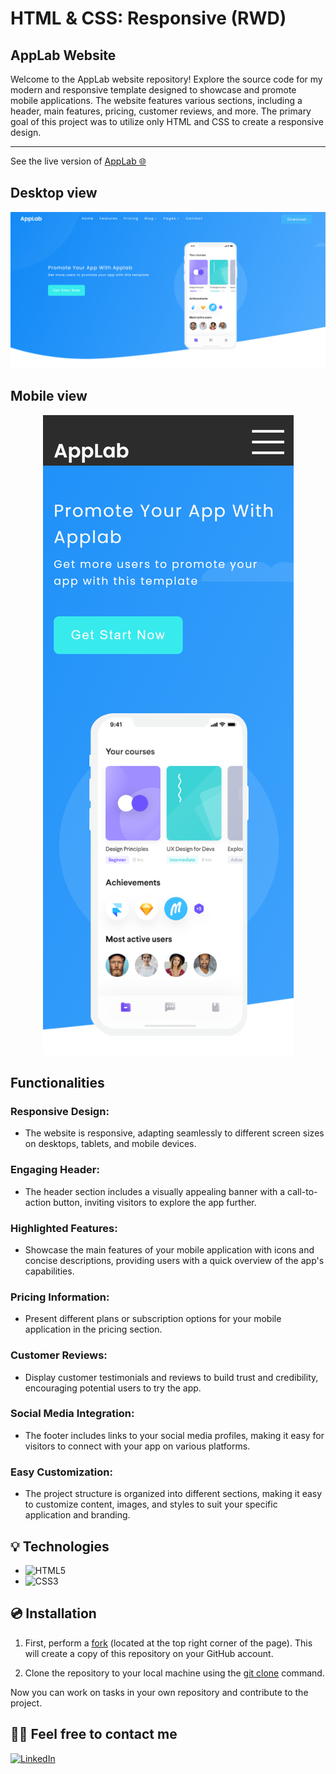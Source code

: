 # HTML & CSS: Responsive (RWD)
## AppLab Website

Welcome to the AppLab website repository! Explore the source code for my modern and responsive template designed to showcase and promote mobile applications. The website features various sections, including a header, main features, pricing, customer reviews, and more. The primary goal of this project was to utilize only HTML and CSS to create a responsive design.

---


See the live version of [AppLab 🌐](https://maciejnecka.github.io/AppLab-RWD/)
## Desktop view
<div align="center">
  <img src="./assets/AppLab-Desktop.png" alt="AppLab Desktop view">
</div>

## Mobile view
<div align="center">
  <img src="./assets/AppLab-Mobile.png" alt="AppLab Mobile view">
</div>


## Functionalities

### Responsive Design:

- The website is responsive, adapting seamlessly to different screen sizes on desktops, tablets, and mobile devices.

### Engaging Header:

- The header section includes a visually appealing banner with a call-to-action button, inviting visitors to explore the app further.

### Highlighted Features:

- Showcase the main features of your mobile application with icons and concise descriptions, providing users with a quick overview of the app's capabilities.

### Pricing Information:

- Present different plans or subscription options for your mobile application in the pricing section.

### Customer Reviews:

- Display customer testimonials and reviews to build trust and credibility, encouraging potential users to try the app.

### Social Media Integration:

- The footer includes links to your social media profiles, making it easy for visitors to connect with your app on various platforms.

### Easy Customization:

- The project structure is organized into different sections, making it easy to customize content, images, and styles to suit your specific application and branding.

## 💡 Technologies

- ![HTML5](https://img.shields.io/badge/html5-%23E34F26.svg?style=for-the-badge&logo=html5&logoColor=white)
- ![CSS3](https://img.shields.io/badge/css3-%231572B6.svg?style=for-the-badge&logo=css3&logoColor=white)

## 💿 Installation

1. First, perform a [fork](https://docs.github.com/en/pull-requests/collaborating-with-pull-requests/working-with-forks/fork-a-repo) (located at the top right corner of the page). This will create a copy of this repository on your GitHub account.

2. Clone the repository to your local machine using the [git clone](https://docs.github.com/en/repositories/creating-and-managing-repositories/cloning-a-repository) command.

Now you can work on tasks in your own repository and contribute to the project.

## 🙋‍♂️ Feel free to contact me

[![LinkedIn](https://img.shields.io/badge/linkedin-%230077B5.svg?style=for-the-badge&logo=linkedin&logoColor=white)](https://www.linkedin.com/in/maciek-n%C4%99cka/)

